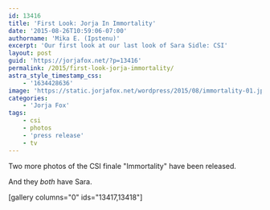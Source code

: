 ```yaml
---
id: 13416
title: 'First Look: Jorja In Immortality'
date: '2015-08-26T10:59:06-07:00'
authorname: 'Mika E. (Ipstenu)'
excerpt: 'Our first look at our last look of Sara Sidle: CSI'
layout: post
guid: 'https://jorjafox.net/?p=13416'
permalink: /2015/first-look-jorja-immortality/
astra_style_timestamp_css:
    - '1634428636'
image: 'https://static.jorjafox.net/wordpress/2015/08/immortality-01.jpg'
categories:
    - 'Jorja Fox'
tags:
    - csi
    - photos
    - 'press release'
    - tv
---
```


Two more photos of the CSI finale "Immortality" have been released.

And they _both_ have Sara.

[gallery columns="0" ids="13417,13418"]

